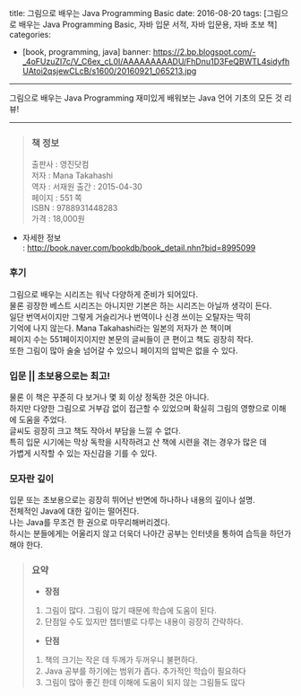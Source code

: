 title: 그림으로 배우는 Java Programming Basic
date: 2016-08-20
tags: [그림으로 배우는 Java Programming Basic, 자바 입문 서적, 자바 입문용, 자바 초보 책]
categories:
- [book, programming, java]
banner: https://2.bp.blogspot.com/-_4oFUzuZI7c/V_C6ex_cL0I/AAAAAAAAADU/FhDnu1D3FeQBWTL4sidyfhUAtoi2qsjewCLcB/s1600/20160921_065213.jpg

---
그림으로 배우는 Java Programming 재미있게 배워보는 Java 언어 기초의 모든 것 리뷰!

<!-- more -->

---

>### 책 정보 
>출판사 : 영진닷컴  
>저자 : Mana Takahashi  
>역자 : 서재원
>출간 : 2015-04-30  
>페이지 : 551 쪽  
>ISBN : 9788931448283  
>가격 : 18,000원

- 자세한 정보  
: <http://book.naver.com/bookdb/book_detail.nhn?bid=8995099>

### 후기

그림으로 배우는 시리즈는 워낙 다양하게 준비가 되어있다.  
물론 굉장한 베스트 시리즈는 아니지만 기본은 하는 시리즈는 아닐까 생각이 든다.  
일단 번역서이지만 그렇게 거슬리거나 번역이나 신경 쓰이는 오탈자는 딱히  
기억에 나지 않는다. Mana Takahashi라는 일본의 저자가 쓴 책이며  
페이지 수는 551페이지이지만 본문의 글씨들이 큰 편이고 책도 굉장히 작다.  
또한 그림이 많아 술술 넘어갈 수 있으니 페이지의 압박은 없을 수 있다.

### 입문 || 초보용으로는 최고!
물론 이 책은 꾸준히 다 보거나 몇 회 이상 정독한 것은 아니다.  
하지만 다양한 그림으로 거부감 없이 접근할 수 있었으며 확실히 그림의 영향으로 이해에 도움을 주었다.  
글씨도 굉장히 크고 책도 작아서 부담을 느낄 수 없다.  
특히 입문 시기에는 막상 독학을 시작하려고 산 책에 시련을 겪는 경우가 많은 데  
가볍게 시작할 수 있는 자신감을 기를 수 있다.

### 모자란 깊이
입문 또는 초보용으로는 굉장히 뛰어난 반면에 하나하나 내용의 깊이나 설명.  
전체적인 Java에 대한 깊이는 떨어진다.  
나는 Java를 무조건 한 권으로 마무리해버리겠다.  
하시는 분들에게는 어울리지 않고 더욱더 나아간 공부는 인터넷을 통하여
습득을 하던가 해야 한다.

>### 요약
>- **장점**
>1. 그림이 많다. 그림이 많기 때문에 학습에 도움이 된다.
>2. 단점일 수도 있지만 챕터별로 다루는 내용이 굉장히 간략하다.
>
>- **단점**
>1. 책의 크기는 작은 데 두께가 두꺼우니 불편하다.  
>2. Java 공부를 하기에는 범위가 좁다. 추가적인 학습이 필요하다
>3. 그림이 많아 좋긴 한데 이해에 도움이 되지 않는 그림들도 많다